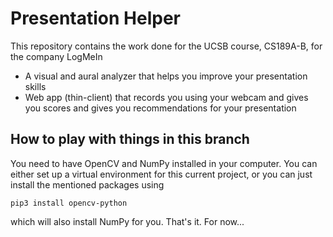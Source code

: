 # Presentation Helper
This repository contains the work done for the UCSB course, CS189A-B, for the company LogMeIn

- A visual and aural analyzer that helps you improve your presentation skills
- Web app (thin-client) that records you using your webcam and gives you scores and gives you recommendations for your presentation

## How to play with things in this branch

You need to have OpenCV and NumPy installed in your computer. You can either set up a virtual environment for this current project, or you can just install the mentioned packages using

```
pip3 install opencv-python
```
which will also install NumPy for you. That's it. For now...
